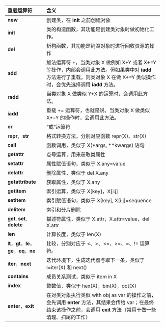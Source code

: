 |重载运算符|含义|
|:-------|:-------|
|__new__|创建类，在 __init__ 之前创建对象|
|__init__|类的构造函数，其功能是创建类对象时做初始化工作。|
|__del__ |析构函数，其功能是销毁对象时进行回收资源的操作|
|__add__|加法运算符 +，当类对象 X 做例如 X+Y 或者 X+=Y 等操作，内部会调用此方法。但如果类中对 __iadd__ 方法进行了重载，则类对象 X 在做 X+=Y 类似操作时，会优先选择调用 __iadd__ 方法。|
|__radd__|当类对象 X 做类似 Y+X 的运算时，会调用此方法。|
|__iadd__|重载 += 运算符，也就是说，当类对象 X 做类似 X+=Y 的操作时，会调用此方法。|
|__or__|“或”运算符 |，如果没有重载 __ior__，则在类似 X|Y、X|=Y 这样的语句中，“或”符号生效|
|__repr__，__str__|格式转换方法，分别对应函数 repr(X)、str(X)|
|__call__|函数调用，类似于 X(*args, **kwargs) 语句|
|__getattr__|点号运算，用来获取类属性|
|__setattr__|属性赋值语句，类似于 X.any=value|
|__delattr__|删除属性，类似于 del X.any|
|__getattribute__|获取属性，类似于 X.any|
|__getitem__|索引运算，类似于 X[key]，X[i:j]|
|__setitem__|索引赋值语句，类似于 X[key], X[i:j]=sequence|
|__delitem__ |索引和分片删除|
|__get__, __set__, __delete__|描述符属性，类似于 X.attr，X.attr=value，del X.attr|
|__len__ |计算长度，类似于 len(X)|
|__lt__，__gt__，__le__，__ge__，__eq__，__ne__ |比较，分别对应于 <、>、<=、>=、=、!= 运算符。|
|__iter__，__next__|迭代环境下，生成迭代器与取下一条，类似于 I=iter(X) 和 next()|
|__contains__|成员关系测试，类似于 item in X|
|__index__ |整数值，类似于 hex(X)，bin(X)，oct(X)|
|__enter__，__exit__|在对类对象执行类似 with obj as var 的操作之前，会先调用 __enter__ 方法，其结果会传给 var；在最终结束该操作之前，会调用 __exit__ 方法（常用于做一些清理、扫尾的工作）|